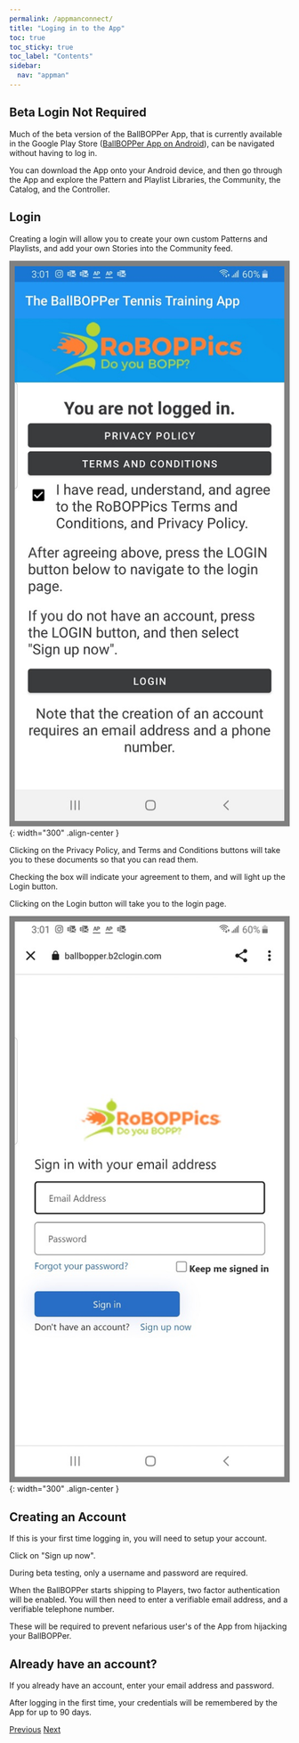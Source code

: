```yaml
---
permalink: /appmanconnect/
title: "Loging in to the App"
toc: true
toc_sticky: true
toc_label: "Contents"
sidebar:
  nav: "appman"
---
```

## Beta Login Not Required

Much of the beta version of the BallBOPPer App, that is currently available in the Google Play Store  (<a href="https://play.google.com/store/apps/details?id=com.RoBOPPics.bbapp18" >BallBOPPer App on Android</a>), can be navigated without having to log in. 

You can download the App onto your Android device, and then go through the App and explore the Pattern and Playlist Libraries, the Community, the Catalog, and the Controller. 

## Login

Creating a login will allow you to create your own custom Patterns and Playlists, and add your own Stories into the Community feed.

![Prelogin Image](../assets/images/LogInScreen_500.png){: width="300" .align-center } 

Clicking on the Privacy Policy, and Terms and Conditions buttons will take you to these documents so that you can read them.

Checking the box will indicate your agreement to them, and will light up the Login button.

Clicking on the Login button will take you to the login page.

![Login Image](../assets/images/LogInPage_500.png){: width="300" .align-center } 

## Creating an Account

If this is your first time logging in, you will need to setup your account. 

Click on "Sign up now".

During beta testing, only a username and password are required. 

When the BallBOPPer starts shipping to Players, two factor authentication will be enabled. You will then need to enter a verifiable email address, and a verifiable telephone number. 

These will be required to prevent nefarious user's of the App from hijacking your BallBOPPer.

## Already have an account?

If you already have an account, enter your email address and password.

After logging in the first time, your credentials will be remembered by the App for up to 90 days.


  <nav class="pagination">
      <a href="/BallBOPPer/appQuickstart/" class="pagination--pager" title="App Reference">Previous</a>
      <a href="/BallBOPPer/patternLibraries/" class="pagination--pager" title="Pattern Libraries">Next</a> 
  </nav>
